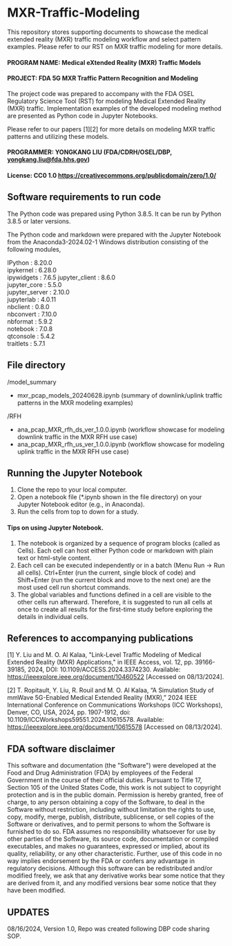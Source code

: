 # MXR-Traffic-Modeling
This repository stores supporting documents to showcase the medical extended reality (MXR) traffic modeling workflow and select pattern examples. Please refer to our RST on MXR traffic modeling for more details.

#### PROGRAM NAME: Medical eXtended Reality (MXR) Traffic Models

#### PROJECT: FDA 5G MXR Traffic Pattern Recognition and Modeling

The project code was prepared to accompany with the FDA OSEL Regulatory Science Tool (RST) for modeling Medical Extended Reality (MXR) traffic. Implementation examples of the developed modeling method are presented as Python code in Jupyter Notebooks.

Please refer to our papers [1][2] for more details on modeling MXR traffic patterns and utilizing these models.

#### PROGRAMMER: YONGKANG LIU (FDA/CDRH/OSEL/DBP, yongkang.liu@fda.hhs.gov)

#### License: CC0 1.0 https://creativecommons.org/publicdomain/zero/1.0/

## Software requirements to run code

The Python code was prepared using Python 3.8.5. It can be run by Python 3.8.5 or later versions.

The Python code and markdown were prepared with the Jupyter Notebook from the Anaconda3-2024.02-1 Windows distribution consisting of the following modules,

IPython          : 8.20.0  
ipykernel        : 6.28.0  
ipywidgets       : 7.6.5 
jupyter_client   : 8.6.0  
jupyter_core     : 5.5.0  
jupyter_server   : 2.10.0   
jupyterlab       : 4.0.11  
nbclient         : 0.8.0  
nbconvert        : 7.10.0  
nbformat         : 5.9.2  
notebook         : 7.0.8  
qtconsole        : 5.4.2  
traitlets        : 5.7.1  


## File directory
/model_summary
- mxr_pcap_models_20240628.ipynb (summary of downlink/uplink traffic patterns in the MXR modeling examples)
   
/RFH  
- ana_pcap_MXR_rfh_ds_ver_1.0.0.ipynb (workflow showcase for modeling downlink traffic in the MXR RFH use case)
- ana_pcap_MXR_rfh_us_ver_1.0.0.ipynb (workflow showcase for modeling uplink traffic in the MXR RFH use case)

## Running the Jupyter Notebook
1. Clone the repo to your local computer.
2. Open a notebook file (*.ipynb shown in the file directory) on your Jupyter Notebook editor (e.g., in Anaconda).
3. Run the cells from top to down for a study.

#### Tips on using Jupyter Notebook.
1. The notebook is organized by a sequence of program blocks (called as Cells). Each cell can host either Python code or markdown with plain text or html-style content.
2.	Each cell can be executed independently or in a batch (Menu Run -> Run all cells). Ctrl+Enter (run the current, single block of code) and Shift+Enter (run the current block and move to the next one) are the most used cell run shortcut commands. 
3.	The global variables and functions defined in a cell are visible to the other cells run afterward. Therefore, it is suggested to run all cells at once to create all results for the first-time study before exploring the details in individual cells.


## References to accompanying publications
[1] Y. Liu and M. O. Al Kalaa, "Link-Level Traffic Modeling of Medical Extended Reality (MXR) Applications," in IEEE Access, vol. 12, pp. 39166-39185, 2024, DOI: 10.1109/ACCESS.2024.3374230. Available: https://ieeexplore.ieee.org/document/10460522 [Accessed on 08/13/2024].

[2] T. Ropitault, Y. Liu, R. Rouil and M. O. Al Kalaa, “A Simulation Study of mmWave 5G-Enabled Medical Extended Reality (MXR),” 2024 IEEE International Conference on Communications Workshops (ICC Workshops), Denver, CO, USA, 2024, pp. 1907-1912, doi: 10.1109/ICCWorkshops59551.2024.10615578. Available: https://ieeexplore.ieee.org/document/10615578 [Accessed on 08/13/2024].


## FDA software disclaimer
This software and documentation (the "Software") were developed at the Food and Drug Administration (FDA) by employees of the Federal Government in the course of their official duties. Pursuant to Title 17, Section 105 of the United States Code, this work is not subject to copyright protection and is in the public domain. Permission is hereby granted, free of charge, to any person obtaining a copy of the Software, to deal in the Software without restriction, including without limitation the rights to use, copy, modify, merge, publish, distribute, sublicense, or sell copies of the Software or derivatives, and to permit persons to whom the Software is furnished to do so. FDA assumes no responsibility whatsoever for use by other parties of the Software, its source code, documentation or compiled executables, and makes no guarantees, expressed or implied, about its quality, reliability, or any other characteristic. Further, use of this code in no way implies endorsement by the FDA or confers any advantage in regulatory decisions. Although this software can be redistributed and/or modified freely, we ask that any derivative works bear some notice that they are derived from it, and any modified versions bear some notice that they have been modified.


## UPDATES
08/16/2024, Version 1.0, Repo was created following DBP code sharing SOP.  
